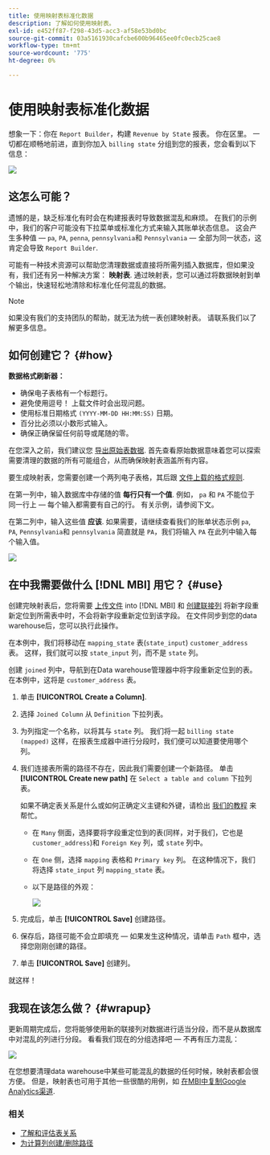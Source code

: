 ```yaml
---
title: 使用映射表标准化数据
description: 了解如何使用映射表。
exl-id: e452ff87-f298-43d5-acc3-af58e53bd0bc
source-git-commit: 03a5161930cafcbe600b96465ee0fc0ecb25cae8
workflow-type: tm+mt
source-wordcount: '775'
ht-degree: 0%

---
```


# 使用映射表标准化数据

想象一下：你在 `Report Builder`，构建 `Revenue by State` 报表。 你在区里。 一切都在顺畅地前进，直到你加入 `billing state` 分组到您的报表，您会看到以下信息：

![](../../assets/Messy_State_Segments.png)

## 这怎么可能？

遗憾的是，缺乏标准化有时会在构建报表时导致数据混乱和麻烦。 在我们的示例中，我们的客户可能没有下拉菜单或标准化方式来输入其账单状态信息。 这会产生多种值 —  `pa`, `PA`, `penna`, `pennsylvania`和 `Pennsylvania`  — 全部为同一状态，这肯定会导致 `Report Builder`.

可能有一种技术资源可以帮助您清理数据或直接将所需列插入数据库，但如果没有，我们还有另一种解决方案： **映射表**. 通过映射表，您可以通过将数据映射到单个输出，快速轻松地清除和标准化任何混乱的数据。

>[!NOTE]
>
>如果没有我们的支持团队的帮助，就无法为统一表创建映射表。 请联系我们以了解更多信息。

## 如何创建它？ {#how}

**数据格式刷新器：**

* 确保电子表格有一个标题行。
* 避免使用逗号！ 上载文件时会出现问题。
* 使用标准日期格式 `(YYYY-MM-DD HH:MM:SS)` 日期。
* 百分比必须以小数形式输入。
* 确保正确保留任何前导或尾随的零。

在您深入之前，我们建议您 [导出原始表数据](../../tutorials/export-raw-data.md). 首先查看原始数据意味着您可以探索需要清理的数据的所有可能组合，从而确保映射表涵盖所有内容。

要生成映射表，您需要创建一个两列电子表格，其后跟 [文件上载的格式规则](../../data-analyst/importing-data/connecting-data/using-file-uploader.md).

在第一列中，输入数据库中存储的值 **每行只有一个值**. 例如， `pa` 和 `PA` 不能位于同一行上 — 每个输入都需要有自己的行。 有关示例，请参阅下文。

在第二列中，输入这些值 **应该**. 如果需要，请继续查看我们的账单状态示例 `pa`, `PA`, `Pennsylvania`和 `pennsylvania` 简直就是 `PA`，我们将输入 `PA` 在此列中输入每个输入值。

![](../../assets/Mapping_table_examples.jpg)

## 在中我需要做什么 [!DNL MBI] 用它？ {#use}

创建完映射表后，您将需要 [上传文件](../../data-analyst/importing-data/connecting-data/using-file-uploader.md) into [!DNL MBI] 和 [创建联接列](../../data-analyst/data-warehouse-mgr/calc-column-types.md) 将新字段重新定位到所需表中时，不会将新字段重新定位到该字段。 在文件同步到您的data warehouse后，您可以执行此操作。

在本例中，我们将移动在 `mapping_state` 表(`state_input`) `customer_address` 表。 这样，我们就可以按 `state_input` 列，而不是 `state` 列。

创建 `joined` 列中，导航到在Data warehouse管理器中将字段重新定位到的表。 在本例中，这将是 `customer_address` 表。

1. 单击 **[!UICONTROL Create a Column]**.
1. 选择 `Joined Column` 从 `Definition` 下拉列表。
1. 为列指定一个名称，以将其与 `state` 列。 我们将一起 `billing state (mapped)` 这样，在报表生成器中进行分段时，我们便可以知道要使用哪个列。
1. 我们连接表所需的路径不存在，因此我们需要创建一个新路径。 单击 **[!UICONTROL Create new path]**  在 `Select a table and column` 下拉列表。

   如果不确定表关系是什么或如何正确定义主键和外键，请检出 [我们的教程](../../data-analyst/data-warehouse-mgr/create-paths-calc-columns.md) 来帮忙。

   * 在 `Many` 侧面，选择要将字段重定位到的表(同样，对于我们，它也是 `customer_address`)和 `Foreign Key` 列，或 `state` 列中。
   * 在 `One` 侧，选择 `mapping` 表格和 `Primary key` 列。 在这种情况下，我们将选择 `state_input` 列 `mapping_state` 表。
   * 以下是路径的外观：

      ![](../../assets/State_Mapping_Path.png)

1. 完成后，单击 **[!UICONTROL Save]** 创建路径。
1. 保存后，路径可能不会立即填充 — 如果发生这种情况，请单击 `Path` 框中，选择您刚刚创建的路径。
1. 单击 **[!UICONTROL Save]** 创建列。

就这样！

## 我现在该怎么做？ {#wrapup}

更新周期完成后，您将能够使用新的联接列对数据进行适当分段，而不是从数据库中对混乱的列进行分段。 看看我们现在的分组选择吧 — 不再有压力混乱：

![](../../assets/Clean_State_Segments.png)

在您想要清理data warehouse中某些可能混乱的数据的任何时候，映射表都会很方便。 但是，映射表也可用于其他一些很酷的用例，如 [在MBI中复制Google Analytics渠道](../data-warehouse-mgr/rep-google-analytics-channels.md).

### 相关

* [了解和评估表关系](../data-warehouse-mgr/table-relationships.md)
* [为计算列创建/删除路径](../data-warehouse-mgr/create-paths-calc-columns.md)
